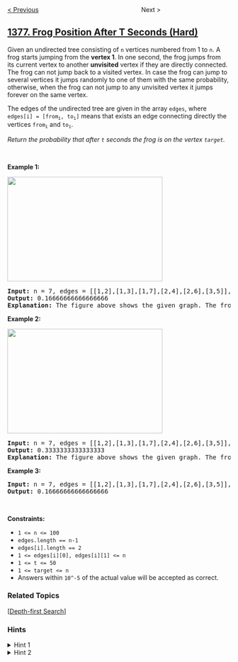 <!--|This file generated by command(leetcode description); DO NOT EDIT.    |-->
<!--+----------------------------------------------------------------------+-->
<!--|@author    openset <openset.wang@gmail.com>                           |-->
<!--|@link      https://github.com/openset                                 |-->
<!--|@home      https://github.com/openset/leetcode                        |-->
<!--+----------------------------------------------------------------------+-->

[< Previous](../time-needed-to-inform-all-employees "Time Needed to Inform All Employees")
　　　　　　　　　　　　　　　　
Next >

## [1377. Frog Position After T Seconds (Hard)](https://leetcode.com/problems/frog-position-after-t-seconds "T 秒后青蛙的位置")

<p>Given an undirected tree&nbsp;consisting of <code>n</code> vertices numbered from 1 to <code>n</code>. A frog starts jumping&nbsp;from the <strong>vertex 1</strong>. In one second, the frog&nbsp;jumps from its&nbsp;current&nbsp;vertex to another <strong>unvisited</strong> vertex if they are directly connected. The frog can not jump back to a visited vertex.&nbsp;In case the frog can jump to several vertices it jumps randomly to one of them with the same probability, otherwise, when the frog can not jump to any unvisited vertex it jumps forever on the same vertex.&nbsp;</p>

<p>The edges of the undirected tree&nbsp;are given in the array <code>edges</code>, where <code>edges[i] = [from<sub>i</sub>, to<sub>i</sub>]</code> means that exists an edge connecting directly the vertices <code>from<sub>i</sub></code> and <code>to<sub>i</sub></code>.</p>

<p><em>Return the probability that after <code>t</code> seconds the frog is on the vertex <code><font face="monospace">target</font></code>.</em></p>

<p>&nbsp;</p>
<p><strong>Example 1:</strong></p>

<p><img alt="" src="https://assets.leetcode.com/uploads/2020/02/20/frog_2.png" style="width: 350px; height: 236px;" /></p>

<pre>
<strong>Input:</strong> n = 7, edges = [[1,2],[1,3],[1,7],[2,4],[2,6],[3,5]], t = 2, target = 4
<strong>Output:</strong> 0.16666666666666666 
<strong>Explanation: </strong>The figure above shows the given graph. The frog starts at vertex 1, jumping with 1/3 probability to the vertex 2 after <strong>second 1</strong> and then jumping with 1/2 probability to vertex 4 after <strong>second 2</strong>. Thus the probability for the frog is on the vertex 4 after 2 seconds is 1/3 * 1/2 = 1/6 = 0.16666666666666666. 
</pre>

<p><strong>Example 2:</strong></p>

<p><strong><img alt="" src="https://assets.leetcode.com/uploads/2020/02/20/frog_3.png" style="width: 350px; height: 236px;" /></strong></p>

<pre>
<strong>Input:</strong> n = 7, edges = [[1,2],[1,3],[1,7],[2,4],[2,6],[3,5]], t = 1, target = 7
<strong>Output:</strong> 0.3333333333333333
<strong>Explanation: </strong>The figure above shows the given graph. The frog starts at vertex 1, jumping with 1/3 = 0.3333333333333333 probability to the vertex 7 after <strong>second 1</strong>. 
</pre>

<p><strong>Example 3:</strong></p>

<pre>
<strong>Input:</strong> n = 7, edges = [[1,2],[1,3],[1,7],[2,4],[2,6],[3,5]], t = 20, target = 6
<strong>Output:</strong> 0.16666666666666666
</pre>

<p>&nbsp;</p>
<p><strong>Constraints:</strong></p>

<ul>
	<li><code>1 &lt;= n &lt;= 100</code></li>
	<li><code>edges.length == n-1</code></li>
	<li><code>edges[i].length == 2</code></li>
	<li><code>1 &lt;= edges[i][0], edges[i][1] &lt;= n</code></li>
	<li><code>1 &lt;= t&nbsp;&lt;= 50</code></li>
	<li><code>1 &lt;= target&nbsp;&lt;= n</code></li>
	<li>Answers within <code>10^-5</code> of the actual value will be accepted as correct.</li>
</ul>

### Related Topics
  [[Depth-first Search](../../tag/depth-first-search/README.md)]

### Hints
<details>
<summary>Hint 1</summary>
Use a variation of DFS with parameters 'curent_vertex' and 'current_time'.
</details>

<details>
<summary>Hint 2</summary>
Update the probability considering to jump to one of the children vertices.
</details>

